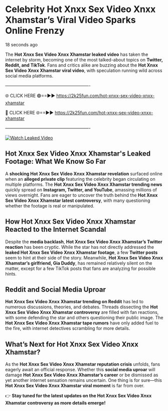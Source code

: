 # Celebrity Hot Xnxx Sex Video Xnxx Xhamstar’s Viral Video Sparks Online Frenzy

18 seconds ago

The **Hot Xnxx Sex Video Xnxx Xhamstar leaked video** has taken the internet by storm, becoming one of the most talked-about topics on **Twitter, Reddit, and TikTok**. Fans and critics alike are buzzing about the **Hot Xnxx Sex Video Xnxx Xhamstar viral video**, with speculation running wild across social media platforms.

———————————————————-

🌐 CLICK HERE 🟢==►► https://2k25fun.com/hot-xnxx-sex-video-xnxx-xhamstar

🔴 CLICK HERE 🌐==►► https://2k25fun.com/hot-xnxx-sex-video-xnxx-xhamstar

———————————————————-

[![Watch Leaked Video](https://miro.medium.com/v2/resize:fit:828/format:webp/1*cilzJN44JGOrTw9NJCrNHA.gif "Watch Leaked Video")](https://2k25fun.com/hot-xnxx-sex-video-xnxx-xhamstar)

## **Hot Xnxx Sex Video Xnxx Xhamstar's Leaked Footage: What We Know So Far**  
A **shocking Hot Xnxx Sex Video Xnxx Xhamstar revelation** surfaced online when an **alleged private clip** featuring the celebrity began circulating on multiple platforms. The **Hot Xnxx Sex Video Xnxx Xhamstar trending news** quickly spread on **Instagram, Twitter, and YouTube**, amassing millions of views overnight. Fans are eager to uncover the truth behind the **Hot Xnxx Sex Video Xnxx Xhamstar latest controversy**, with many questioning whether the footage is real or manipulated.  

## **How Hot Xnxx Sex Video Xnxx Xhamstar Reacted to the Internet Scandal**  
Despite the **media backlash**, **Hot Xnxx Sex Video Xnxx Xhamstar’s Twitter reaction** has been cryptic. While the star has not directly addressed the **leaked Hot Xnxx Sex Video Xnxx Xhamstar footage**, a few **Twitter posts** seem to hint at their side of the story. Meanwhile, **Hot Xnxx Sex Video Xnxx Xhamstar’s girlfriend, Gia Duddy**, has remained relatively silent on the matter, except for a few TikTok posts that fans are analyzing for possible hints.  

## **Reddit and Social Media Uproar**  
**Hot Xnxx Sex Video Xnxx Xhamstar trending on Reddit** has led to numerous discussions, theories, and debates. Threads dissecting the **Hot Xnxx Sex Video Xnxx Xhamstar controversy** are filled with fan reactions, with some defending the star and others questioning their public image. The **Hot Xnxx Sex Video Xnxx Xhamstar tape rumors** have only added fuel to the fire, with internet detectives scrambling for more details.  

## **What’s Next for Hot Xnxx Sex Video Xnxx Xhamstar?**  
As the **Hot Xnxx Sex Video Xnxx Xhamstar reputation crisis** unfolds, fans eagerly await an official response. Whether this **social media uproar** will damage **Hot Xnxx Sex Video Xnxx Xhamstar’s career** or be dismissed as yet another internet sensation remains uncertain. One thing is for sure—this **Hot Xnxx Sex Video Xnxx Xhamstar viral moment** is far from over.  

👉 **Stay tuned for the latest updates on the Hot Xnxx Sex Video Xnxx Xhamstar controversy as more details emerge!**  